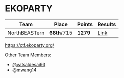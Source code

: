 # EKOPARTY

| Team | Place | Points | Results |
| ---- | ----- | ------ | ------- |
| NorthBEASTern | **68th**/715 | **1279** | [Link](https://ctftime.org/event/342) |

https://ctf.ekoparty.org/

Other Team Members:
- [@vatsaldesai93](http://github.com/vatsaldesai93)
- [@mwang14](http://github.com/mwang14)
